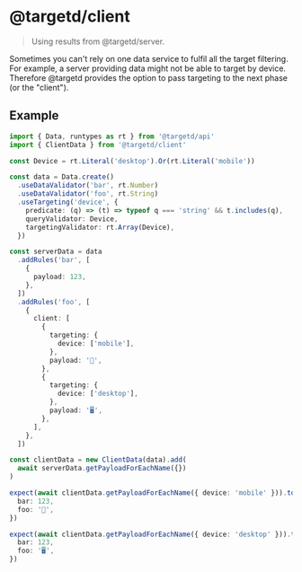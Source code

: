# @targetd/client

> Using results from @targetd/server.

Sometimes you can't rely on one data service to fulfil all the target filtering. For example, a server providing data might not be able to target by device. Therefore @targetd provides the option to pass targeting to the next phase (or the "client").

## Example

```typescript
import { Data, runtypes as rt } from '@targetd/api'
import { ClientData } from '@targetd/client'

const Device = rt.Literal('desktop').Or(rt.Literal('mobile'))

const data = Data.create()
  .useDataValidator('bar', rt.Number)
  .useDataValidator('foo', rt.String)
  .useTargeting('device', {
    predicate: (q) => (t) => typeof q === 'string' && t.includes(q),
    queryValidator: Device,
    targetingValidator: rt.Array(Device),
  })

const serverData = data
  .addRules('bar', [
    {
      payload: 123,
    },
  ])
  .addRules('foo', [
    {
      client: [
        {
          targeting: {
            device: ['mobile'],
          },
          payload: '‍📱',
        },
        {
          targeting: {
            device: ['desktop'],
          },
          payload: '🖥',
        },
      ],
    },
  ])

const clientData = new ClientData(data).add(
  await serverData.getPayloadForEachName({})
)

expect(await clientData.getPayloadForEachName({ device: 'mobile' })).toEqual({
  bar: 123,
  foo: '‍📱',
})

expect(await clientData.getPayloadForEachName({ device: 'desktop' })).toEqual({
  bar: 123,
  foo: '🖥',
})
```
